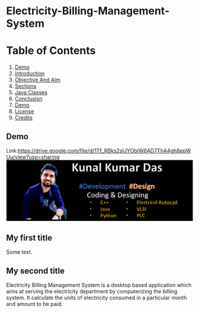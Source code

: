 # Electricity-Billing-Management-System
# Table of Contents

1. [Demo](##-Demo)
2. [Introduction](#my-second-title)
3. [Objective And Aim](#my-first-title)
4. [Sections](#my-second-title)
5. [ Java Classes](#my-first-title)
6. [Conclusion](#my-second-title)
7. [Demo](#my-first-title)
8. [License](#my-second-title)
9. [Credits](#my-first-title)
## Demo

Link:https://drive.google.com/file/d/1Tf_RBks2sIJYOblW6AD7ThA4gh8epWUu/view?usp=sharing
![Development and Design](https://github.com/Kunal-Kumar-Das191049/Kunal-Kumar-Das191049/blob/main/Screenshot%20(2917).png)


## My first title
Some text.
## My second title
Electricity Billing Management System is a desktop based application which aims at serving the electricity department by computerizing the billing system. It calculate the units of electricity consumed in a particular month and amount to be paid.
